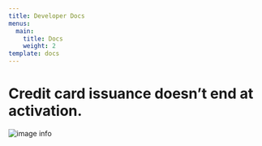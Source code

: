 ```yaml
---
title: Developer Docs
menus:
  main:
    title: Docs
    weight: 2
template: docs
---
```


# Credit card issuance doesn’t end at activation.
![image info](/images/cardupdatr_image4-600x473.png)
